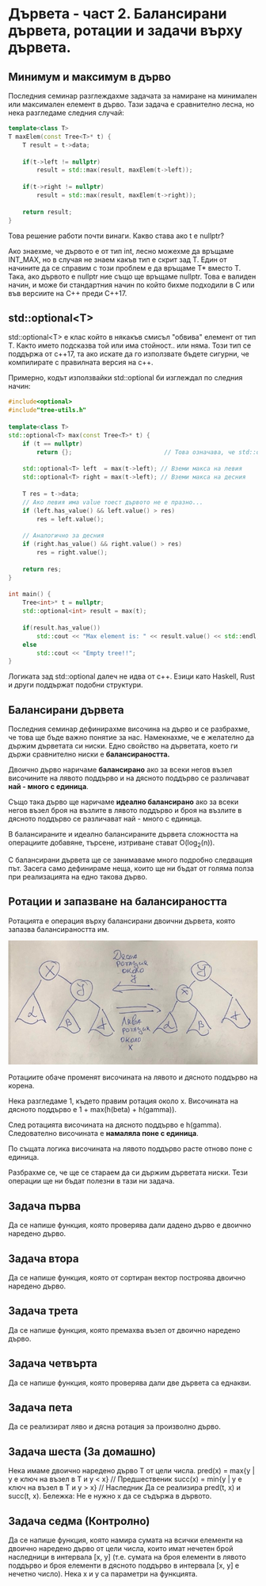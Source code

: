 # Дървета - част 2. Балансирани дървета, ротации и задачи върху дървета.

## Минимум и максимум в дърво
Последния семинар разглеждахме задачата за намиране на минимален или максимален елемент в дърво. Тази задача е сравнително лесна, но нека разгледаме следния случай:

```cpp
template<class T>
T maxElem(const Tree<T>* t) {
    T result = t->data;

    if(t->left != nullptr) 
        result = std::max(result, maxElem(t->left));
    
    if(t->right != nullptr) 
        result = std::max(result, maxElem(t->right));
        
    return result;
}
```
Това решение работи почти винаги. Какво става ако t e nullptr? 

Ако знаехме, че дървото е от тип int, лесно можехме да връщаме INT_MAX, но в случая не знаем какъв тип е скрит зад Т.
Един от начините да се справим с този проблем е да връщаме T* вместо Т. Така, ако дървото е nullptr ние също ще връщаме nullptr. Това е валиден начин, и може би стандартния начин по който бихме подходили в С или във версиите на С++ преди С++17.

## std::optional\<T>
std::optional\<T> е клас който в някакъв смисъл "обвива" елемент от тип Т. Както името подсказва той или има стойност.. или няма.
Този тип се поддържа от с++17, та ако искате да го използвате бъдете сигурни, че компилирате с правилната версия на с++.

Примерно, кодът използвайки std::optional би изглеждал по следния начин:

```cpp
#include<optional>
#include"tree-utils.h"

template<class T>
std::optional<T> max(const Tree<T>* t) {
	if (t == nullptr)
		return {};                          // Това означава, че std::optional<T> няма стойност
	
	std::optional<T> left  = max(t->left); // Вземи макса на левия
	std::optional<T> right = max(t->left); // Вземи макса на десния

	T res = t->data;
    // Ако левия има value тоест дървото не е празно...
	if (left.has_value() && left.value() > res)
		res = left.value();

    // Аналогично за десния
	if (right.has_value() && right.value() > res)
		res = right.value();

	return res;
}

int main() {
    Tree<int>* t = nullptr;
    std::optional<int> result = max(t);

    if(result.has_value()) 
        std::cout << "Max element is: " << result.value() << std::endl;
    else
        std::cout << "Empty tree!!"; 
}
```
Логиката зад std::optional далеч не идва от с++. Езици като Haskell, Rust и други поддържат подобни структури.

## Балансирани дървета
Последния семинар дефинирахме височина на дърво и се разбрахме, че това ще бъде важно понятие за нас. Намекнахме, че е желателно да държим дърветата си ниски. Едно свойство на дърветата, което ги държи сравнително ниски е **балансираността.**

Двоично дърво наричаме **балансирано** ако за всеки негов възел височините на лявото поддърво и на дясното поддърво се различават **най - много с единица**.

Също така дърво ще наричаме **идеално балансирано** ако за всеки негов възел броя на възлите в лявото поддърво и броя на възлите в дясното поддърво се различават най - много с единица.

В балансираните и идеално балансираните дървета сложността на операциите добавяне, търсене, изтриване стават O(log<sub>2</sub>(n)).

С балансирани дървета ще се занимаваме много подробно следващия път. Засега само дефинираме неща, които ще ни бъдат от голяма полза при реализацията на едно такова дърво.

## Ротации и запазване на балансираността
Ротацията е операция върху балансирани двоични дървета, която запазва балансираността им.

![](media/rotations.jpg)

Ротациите обаче променят височината на лявото и дясното поддърво на корена.

Нека разгледаме 1, където правим ротация около х. Височината на дясното поддърво е 1 + max(h(beta) + h(gamma)).

След ротацията височината на дясното поддърво е h(gamma). Следователно височината е **намаляла поне с единица**.

По същата логика височината на лявото поддърво расте отново поне с единица.

Разбрахме се, че ще се стараем да си държим дърветата ниски. Тези операции ще ни бъдат полезни в тази ни задача.
## Задача първа
Да се напише функция, която проверява дали дадено дърво е двоично наредено дърво.

## Задача втора
Да се напише функция, която от сортиран вектор построява двоично наредено дърво.

## Задача трета
Да се напише функция, която премахва възел от двоично наредено дърво.

## Задача четвърта
Да се напише функция, която проверява дали две дървета са еднакви.

## Задача пета
Да се реализират ляво и дясна ротация за произволно дърво.

## Задача шеста (За домашно)
Нека имаме двоично наредено дърво T от цели числа. 
pred(x) = max{y | y е ключ на възел в Т и y < x} // Предшественик
succ(x) = min{y | y е ключ на възел в T и y > x} // Наследник
Да се реализира pred(t, x) и succ(t, x).
Бележка: Не е нужно х да се съдържа в дървото.

## Задача седма (Контролно)
Да се напише функция, която намира сумата на всички елементи на двоично наредено дърво от цели числа, които имат нечетен брой наследници в интервала [x, y] (т.е. сумата на броя елементи в лявото поддърво и броя елементи в дясното поддърво в интервала [x, y] е нечетно число). Нека x и y са параметри на функцията.